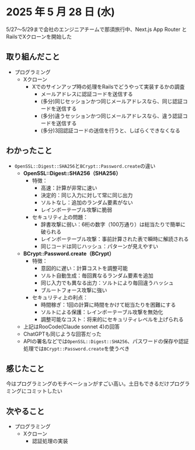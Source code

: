 # 2025 年 5 月 28 日 (水)
5/27〜5/29まで会社のエンジニアチームで那須旅行中、Next.js App Router と RailsでXクローンを開始した

## 取り組んだこと
- プログラミング
  - Xクローン
    - Xでのサインアップ時の処理をRailsでどうやって実装するかの調査
      - メールアドレスに認証コードを送信する
      - (多分)同じセッションかつ同じメールアドレスなら、同じ認証コードを送信する
      - (多分)違うセッションかつ同じメールアドレスなら、違う認証コードを送信する
      - (多分)3回認証コードの送信を行うと、しばらくできなくなる

## わかったこと
- `OpenSSL::Digest::SHA256`と`BCrypt::Password.create`の違い
  - **OpenSSL::Digest::SHA256（SHA256）**
    - 特徴：
      - 高速：計算が非常に速い
      - 決定的：同じ入力に対して常に同じ出力
      - ソルトなし：追加のランダム要素がない
      - レインボーテーブル攻撃に脆弱
    - セキュリティ上の問題：
      - 辞書攻撃に弱い：6桁の数字（100万通り）は総当たりで簡単に破られる
      - レインボーテーブル攻撃：事前計算された表で瞬時に解読される
      - 同じコードは同じハッシュ：パターンが見えやすい
  - **BCrypt::Password.create（BCrypt）**
    - 特徴：
      - 意図的に遅い：計算コストを調整可能
      - ソルト自動生成：毎回異なるランダム要素を追加
      - 同じ入力でも異なる出力：ソルトにより毎回違うハッシュ
      - ブルートフォース攻撃に強い
    - セキュリティ上の利点：
      - 時間稼ぎ：1回の計算に時間をかけて総当たりを困難にする
      - ソルトによる保護：レインボーテーブル攻撃を無効化
      - 調整可能なコスト：将来的にセキュリティレベルを上げられる
  - 上記はRooCode(Claude sonnet 4)の回答
  - ChatGPTも同じような回答だった
  - APIの署名などでは`OpenSSL::Digest::SHA256`、パスワードの保存や認証処理では`BCrypt::Password.create`を使うべき

## 感じたこと
今はプログラミングのモチベーションがすごい高い。土日もできるだけプログラミングにコミットしたい

## 次やること
- プログラミング
  - Xクローン
    - 認証処理の実装
